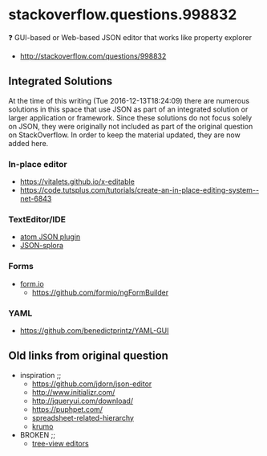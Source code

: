 # stackoverflow.questions.998832

:question: GUI-based or Web-based JSON editor that works like property explorer

* http://stackoverflow.com/questions/998832

## Integrated Solutions

At the time of this writing (Tue 2016-12-13T18:24:09) there are numerous solutions in this space that use JSON as part of an integrated solution or larger application or framework. Since these solutions do not focus solely on JSON, they were originally not included as part of the original question on StackOverflow. In order to keep the material updated, they are now added here.

### In-place editor

* https://vitalets.github.io/x-editable
* https://code.tutsplus.com/tutorials/create-an-in-place-editing-system--net-6843

### TextEditor/IDE

* [atom JSON plugin](https://github.com/LukasHechenberger/atom-json-editor)
* [JSON-splora](https://github.com/wellsjo/JSON-Splora)

### Forms

* [form.io](https://form.io/#/)
    * https://github.com/formio/ngFormBuilder

### YAML

* https://github.com/benedictprintz/YAML-GUI

## Old links from original question

* inspiration ;;
    * https://github.com/jdorn/json-editor
    * http://www.initializr.com/
    * http://jqueryui.com/download/
    * https://puphpet.com/
    * [spreadsheet-related-hierarchy](http://help.smartsheet.com/customer/portal/articles/504734-hierarchy-indenting-outdenting-rows)
    * [krumo](http://stackoverflow.com/questions/2141585)
* BROKEN ;;
    * [tree-view editors](http://www.slant.co/topics/2213/~what-are-the-best-wysiwyg-tree-view-etc-editors-for-json-xml-yaml-toml-data-files)

